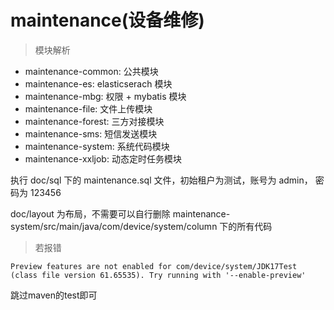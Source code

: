 # maintenance(设备维修)

> 模块解析

* maintenance-common: 公共模块
* maintenance-es: elasticserach 模块
* maintenance-mbg: 权限 + mybatis 模块
* maintenance-file: 文件上传模块
* maintenance-forest: 三方对接模块
* maintenance-sms: 短信发送模块
* maintenance-system: 系统代码模块
* maintenance-xxljob: 动态定时任务模块

执行 doc/sql 下的 maintenance.sql 文件，初始租户为测试，账号为 admin， 密码为 123456

doc/layout 为布局，不需要可以自行删除 maintenance-system/src/main/java/com/device/system/column 下的所有代码

> 若报错
```
Preview features are not enabled for com/device/system/JDK17Test (class file version 61.65535). Try running with '--enable-preview'
```
跳过maven的test即可